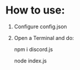 # How to use:
1. Configure config.json

2. Open a Terminal and do:

   npm i discord.js

   node index.js
